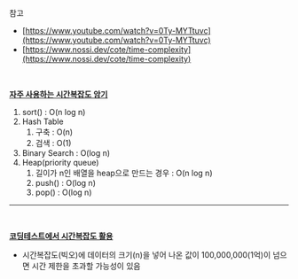 참고 

- [https://www.youtube.com/watch?v=0Ty-MYTtuvc](https://www.youtube.com/watch?v=0Ty-MYTtuvc)
- [https://www.nossi.dev/cote/time-complexity](https://www.nossi.dev/cote/time-complexity)

<br>

**[자주 사용하는 시간복잡도 암기](https://www.nossi.dev/cote/time-complexity#e62da92f-99fb-4943-b338-2f020ed9b45a:~:text=%EC%9D%B4%EB%8B%A4.-,4.%20%EC%BD%94%EB%94%A9%ED%85%8C%EC%8A%A4%ED%8A%B8%EB%A5%BC%20%EC%9C%84%ED%95%9C%20%EC%8B%9C%EA%B0%84%EB%B3%B5%EC%9E%A1%EB%8F%84,-%EC%99%B8%EC%9A%B0%EB%A9%B4%20%ED%8E%B8%ED%95%9C%20%EA%B2%83%EB%93%A4)**

1. sort() : O(n log n)
2. Hash Table 
    1. 구축 : O(n)
    2. 검색 : O(1)
3. Binary Search : O(log n)
4. Heap(priority queue)
    1. 길이가 n인 배열을 heap으로 만드는 경우 : O(n log n)
    2. push() : O(log n)
    3. pop() : O(log n)
    

---

<br>

**[코딩테스트에서 시간복잡도 활용](https://www.nossi.dev/cote/time-complexity#e62da92f-99fb-4943-b338-2f020ed9b45a:~:text=%EC%A3%BC%EB%A1%9C%20%EB%AC%BC%EC%96%B4%EB%B3%B4%EA%B8%B0%20%EB%95%8C%EB%AC%B8%EC%9D%B4%EB%8B%A4.-,%EC%BD%94%EB%94%A9%ED%85%8C%EC%8A%A4%ED%8A%B8%EC%97%90%EC%84%9C%20%ED%99%9C%EC%9A%A9%ED%95%98%EA%B8%B0,-%EC%8B%9C%EA%B0%84%EB%B3%B5%EC%9E%A1%EB%8F%84%EB%A5%BC%20%EA%B3%84%EC%82%B0%ED%95%B4%EA%B0%80%EB%A9%B4%EC%84%9C%20%EB%AC%B8%EC%A0%9C%EB%A5%BC)**

- 시간복잡도(빅오)에 데이터의 크기(n)을 넣어 나온 값이 100,000,000(1억)이 넘으면 시간 제한을 초과할 가능성이 있음
